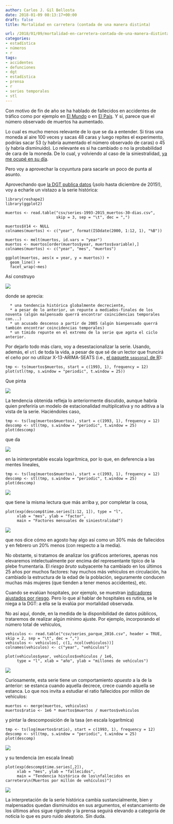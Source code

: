 ```yaml
---
author: Carlos J. Gil Bellosta
date: 2018-01-09 08:13:17+00:00
draft: false
title: Mortalidad en carretera (contada de una manera distinta)

url: /2018/01/09/mortalidad-en-carretera-contada-de-una-manera-distinta/
categories:
- estadística
- números
- r
tags:
- accidentes
- defunciones
- dgt
- estadística
- prensa
- r
- series temporales
- stl
---
```


Con motivo de fin de año se ha hablado de fallecidos en accidentes de tráfico como por ejemplo en [El Mundo](http://www.elmundo.es/motor/2018/01/03/5a4cb63a468aeb18298b45c4.html) o en [El País](https://elpais.com/elpais/2018/01/06/hechos/1515272812_112078.html). Y sí, parece que el número observado de muertos ha aumentado.

Lo cual es mucho menos relevante de lo que se da a entender. Si tiras una moneda al aire 100 veces y sacas 48 caras y luego repites el experimento, podrías sacar 53 (y habría aumentado el número observado de caras) o 45 (y habría disminuido). Lo relevante es si ha cambiado o no la probabilidad de cara de la moneda. De lo cual, y volviendo al caso de la siniestralidad, [ya me ocupé en su día](https://www.datanalytics.com/2017/01/18/va-de-si-hay-una-o-dos-lambdas/).

Pero voy a aprovechar la coyuntura para sacarle un poco de punta al asunto.

Aprovechando que [la DGT publica datos](http://www.dgt.es/es/seguridad-vial/estadisticas-e-indicadores/accidentes-30dias/series-historicas/) (¡solo hasta diciembre de 2015!), voy a echarle un vistazo a la serie histórica:




    library(reshape2)
    library(ggplot2)

    muertos <- read.table("csv/series-1993-2015_muertos-30-dias.csv",
                          skip = 3, sep = "\t", dec = ",")

    muertos$V14 <- NULL
    colnames(muertos) <- c("year", format(ISOdate(2000, 1:12, 1), "%B"))

    muertos <- melt(muertos, id.vars = "year")
    muertos <- muertos[order(muertos$year, muertos$variable),]
    colnames(muertos) <- c("year", "mes", "muertos")

    ggplot(muertos, aes(x = year, y = muertos)) +
      geom_line() +
      facet_wrap(~mes)




Así construyo

![](/wp-uploads/2018/01/serie_historica_muertos_carretera.png)


donde se aprecia:




	  * una tendencia histórica globalmente decreciente,
	  * a pesar de lo anterior, un repunte a mediados-finales de los noventa (algún malpensado querrá encontrar coincidencias temporales con...)
	  * un acusado descenso a partir de 2005 (algún bienpensado querrá también encontrar coincidencias temporales)
	  * un tímido repunte en el extremo de la serie que agota el ciclo anterior.


Por dejarlo todo más claro, voy a desestacionalizar la serie. Usando, además, el `stl` de toda la vida, a pesar de que sé de un lector que fruncirá el ceño por no utilizar X-13-ARIMA-SEATS (i.e., [el paquete `seasonal` de R](https://cran.r-project.org/web/packages/seasonal/index.html)):




    tmp <- ts(muertos$muertos, start = c(1993, 1), frequency = 12)
    plot(stl(tmp, s.window = "periodic", t.window = 25))




Que pinta

![](/wp-uploads/2018/01/descomp_serie_aditiva.png)


La tendencia obtenida refleja lo anteriormente discutido, aunque habría quien preferiría un modelo de estacionalidad multiplicativa y no aditiva a la vista de la serie. Haciéndoles caso,




    tmp <- ts(log(muertos$muertos), start = c(1993, 1), frequency = 12)
    descomp <- stl(tmp, s.window = "periodic", t.window = 25)
    plot(descomp)




que da

![](/wp-uploads/2018/01/descomp_escala_log.png)


en la ininterpretable escala logarítmica, por lo que, en deferencia a las mentes lineales,




    tmp <- ts(log(muertos$muertos), start = c(1993, 1), frequency = 12)
    descomp <- stl(tmp, s.window = "periodic", t.window = 25)
    plot(descomp)




![](/wp-uploads/2018/01/siniestralidad_tendencia_multiplicativa.png)


que tiene la misma lectura que más arriba y, por completar la cosa,




    plot(exp(descomp$time.series[1:12, 1]), type = "l",
         xlab = "mes", ylab = "factor",
         main = "Factores mensuales de siniestralidad")




![](/wp-uploads/2018/01/siniestralidad_factores_mensuales.png)


que nos dice cómo en agosto hay algo así como un 30% más de fallecidos y en febrero un 20% menos (con respecto a la media).

No obstante, si tratamos de analizar los gráficos anteriores, apenas nos elevaremos intelectualmente por encima del representante típico de la plebe frumentaria. El _riesgo bruto_ subyacente ha cambiado en los últimos 25 años por muchos factores: hay muchos más vehículos en circulación, ha cambiado la estructura de la edad de la población, seguramente conducen muchas más mujeres (que tienden a tener menos accidentes), etc.

Cuando se evalúan hospitales, por ejemplo, se muestran [indicadores ajustados por riesgo](https://en.wikipedia.org/wiki/Risk_adjusted_mortality_rate). Pero lo que al hablar de hospitales es rutina, se le niega a la DGT: a ella se la evalúa por mortalidad observada.

No así aquí, donde, en la medida de la disponibilidad de datos públicos, trataremos de realizar algún mínimo ajuste. Por ejemplo, incorporando el número total de vehículos,




    vehiculos <- read.table("csv/series_parque_2016.csv", header = TRUE, skip = 2, sep = "\t", dec = ",")
    vehiculos <- vehiculos[, c(1, ncol(vehiculos))]
    colnames(vehiculos) <- c("year", "vehiculos")

    plot(vehiculos$year, vehiculos$vehiculos / 1e6,
         type = "l", xlab = "año", ylab = "millones de vehículos")




![](/wp-uploads/2018/01/siniestralidad_numero_vehiculos.png)


Curiosamente, esta serie tiene un comportamiento _opuesto_ a la de la anterior: se estanca cuando aquella decrece, crece cuando aquella se estanca. Lo que nos invita a estudiar el ratio fallecidos por millón de vehículos:




    muertos <- merge(muertos, vehiculos)
    muertos$ratio <- 1e6 * muertos$muertos / muertos$vehiculos




y pintar la descomposición de la tasa (en escala logarítmica)




    tmp <- ts(log(muertos$ratio), start = c(1993, 1), frequency = 12)
    descomp <- stl(tmp, s.window = "periodic", t.window = 25)
    plot(descomp)




![](/wp-uploads/2018/01/siniestralidad_descomp_tasa.png)


y su tendencia (en escala lineal)




    plot(exp(descomp$time.series[,2]),
         xlab = "mes", ylab = "fallecidos",
         main = "Tendencia histórica de los\nfallecidos en carretera\n(Muertos por millón de vehículos)")




![](/wp-uploads/2018/01/sinistralidad_tendencia_ratio.png)


La interpretación de la serie histórica cambia sustancialmente, bien y malpensados quedan disminuidos en sus argumentos, el estancamiento de los últimos años sigue rigiendo y la prensa seguirá elevando a categoría de noticia lo que es puro ruido aleatorio. Sin duda.









